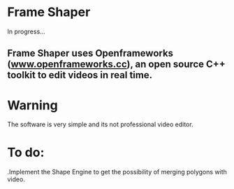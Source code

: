 # Frame Shaper

In progress...

## Frame Shaper uses Openframeworks (www.openframeworks.cc), an open source C++ toolkit to edit videos in real time. 

# Warning
The software is very simple and its not professional video editor. 

# To do:
.Implement the Shape Engine to get the possibility of merging polygons with video.
